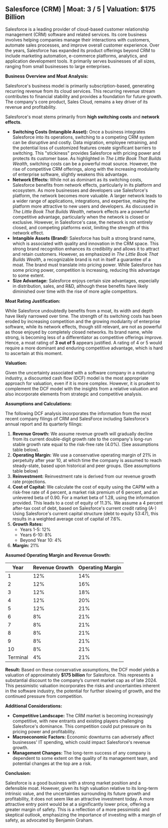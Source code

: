 ## Salesforce (CRM) | Moat: 3 / 5 | Valuation: $175 Billion

Salesforce is a leading provider of cloud-based customer relationship management (CRM) software and related services. Its core business involves helping companies manage their interactions with customers, automate sales processes, and improve overall customer experience.  Over the years, Salesforce has expanded its product offerings beyond CRM to include marketing automation, e-commerce platforms, analytics, and application development tools.  It primarily serves businesses of all sizes, ranging from small businesses to large enterprises.

**Business Overview and Moat Analysis:**

Salesforce's business model is primarily subscription-based, generating recurring revenue from its cloud services.  This recurring revenue stream contributes to financial stability and provides a foundation for future growth.  The company's core product, Sales Cloud, remains a key driver of its revenue and profitability.

Salesforce's moat stems primarily from **high switching costs** and **network effects**.

* **Switching Costs (Intangible Asset):** Once a business integrates Salesforce into its operations, switching to a competing CRM system can be disruptive and costly. Data migration, employee retraining, and the potential loss of customized features create significant barriers to switching.  This "stickiness" provides Salesforce with pricing power and protects its customer base. As highlighted in *The Little Book That Builds Wealth*, switching costs can be a powerful moat source. However, the rise of competitive CRM offerings, along with the increasing modularity of enterprise software, slightly weakens this advantage.
* **Network Effects:**  While not as dominant as its switching costs, Salesforce benefits from network effects, particularly in its platform and ecosystem. As more businesses and developers use Salesforce's platform, the network becomes more valuable.  A larger network leads to a wider range of applications, integrations, and expertise, making the platform more attractive to new users and developers.  As discussed in *The Little Book That Builds Wealth*, network effects are a powerful competitive advantage, particularly when the network is closed or exclusive. However, in Salesforce's case, the network is not entirely closed, and competing platforms exist, limiting the strength of this network effect.
* **Intangible Assets (Brand):** Salesforce has built a strong brand name, which is associated with quality and innovation in the CRM space.  This strong brand recognition enhances its credibility and allows it to attract and retain customers. However, as emphasized in *The Little Book That Builds Wealth*, a recognizable brand is not in itself a guarantee of a moat.  The brand must translate into pricing power.  While Salesforce has some pricing power, competition is increasing, reducing this advantage to some extent.
* **Size Advantage:** Salesforce enjoys certain size advantages, especially in distribution, sales, and R&D, although these benefits have likely diminished over time with the rise of more agile competitors.

**Moat Rating Justification:**

While Salesforce undoubtedly benefits from a moat, its width and depth have likely narrowed over time. The strength of its switching costs has been eroded by increasing competition and the growing modularity of enterprise software, while its network effects, though still relevant, are not as powerful as those enjoyed by completely closed networks. Its brand name, while strong, is becoming less of a differentiator as competitive offerings improve. Hence, a moat rating of **3 out of 5** appears justified.  A rating of 4 or 5 would require a more dominant and enduring competitive advantage, which is hard to ascertain at this moment.

**Valuation:**

Given the uncertainty associated with a software company in a maturing industry, a discounted cash flow (DCF) model is the most appropriate approach for valuation, even if it is more complex. However, it is prudent to complement the DCF model with the insights from a relative valuation and also incorporate elements from strategic and competitive analysis.

**Assumptions and Calculations:**

The following DCF analysis incorporates the information from the most recent company filings of CRM and SalesForce including Salesforce's annual report and its quarterly filings:

1. **Revenue Growth:**  We assume revenue growth will gradually decline from its current double-digit growth rate to the company's long-run stable growth rate equal to the risk-free rate (4.0%).  (See assumptions table below).
2. **Operating Margin:** We use a conservative operating margin of 21% in perpetuity after year 10, at which time the company is assumed to reach steady-state, based upon historical and peer groups. (See assumptions table below)
3. **Reinvestment:** Reinvestment rate is derived from our revenue growth rate projections.  
4. **Cost of Capital:** We calculate the cost of equity using the CAPM with a risk-free rate of 4 percent, a market risk premium of 6 percent, and an unlevered beta of 0.90. For a market beta of 1.28, using the information provided. This leads to a cost of equity of 11.3%.  We assume a 4 percent after-tax cost of debt, based on Salesforce's current credit rating (A-)  Using Salesforce's current capital structure (debt to equity 53:47), this results in a weighted average cost of capital of 7.6%.
5. **Growth Rates:** 
    * Years 1-5: 12%
    * Years 6-10: 8%
    * Beyond Year 10: 4%
6. **Margin:** 21%


**Assumed Operating Margin and Revenue Growth:**

| Year | Revenue Growth | Operating Margin |
|---|---|---|
| 1 | 12% | 14% |
| 2 | 12% | 16% |
| 3 | 12% | 18% |
| 4 | 12% | 20% |
| 5 | 12% | 21% |
| 6 | 8% | 21% |
| 7 | 8% | 21% |
| 8 | 8% | 21% |
| 9 | 8% | 21% |
| 10 | 8% | 21% |
| Terminal | 4% | 21% |


**Result:** Based on these conservative assumptions, the DCF model yields a valuation of approximately **$175 billion** for Salesforce. This represents a substantial discount to the company’s current market cap as of late 2024. This pessimistic valuation incorporates the risks and uncertainties inherent in the software industry, the potential for further slowing of growth, and the continued pressure from competition.

**Additional Considerations:**

* **Competitive Landscape:** The CRM market is becoming increasingly competitive, with new entrants and existing players challenging Salesforce's dominance.  This competition could put pressure on its pricing power and profitability.  
* **Macroeconomic Factors:** Economic downturns can adversely affect businesses' IT spending, which could impact Salesforce's revenue growth.
* **Management Changes:** The long-term success of any company is dependent to some extent on the quality of its management team, and potential changes at the top are a risk.


**Conclusion:**

Salesforce is a good business with a strong market position and a defensible moat. However, given its high valuation relative to its long-term intrinsic value, and the uncertainties surrounding its future growth and profitability, it does not seem like an attractive investment today.  A more attractive entry point would be at a significantly lower price, offering a greater margin of safety. This is a reflection of a more pessimistic and skeptical outlook, emphasizing the importance of investing with a margin of safety, as advocated by Benjamin Graham.
